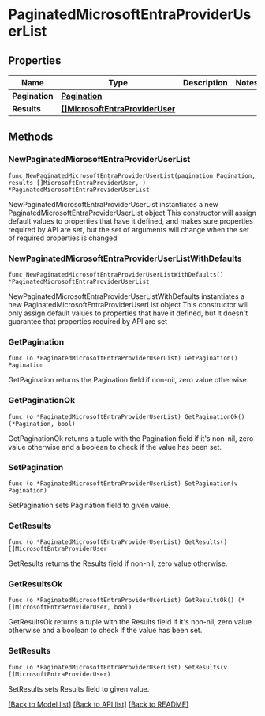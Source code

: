 # PaginatedMicrosoftEntraProviderUserList

## Properties

Name | Type | Description | Notes
------------ | ------------- | ------------- | -------------
**Pagination** | [**Pagination**](Pagination.md) |  | 
**Results** | [**[]MicrosoftEntraProviderUser**](MicrosoftEntraProviderUser.md) |  | 

## Methods

### NewPaginatedMicrosoftEntraProviderUserList

`func NewPaginatedMicrosoftEntraProviderUserList(pagination Pagination, results []MicrosoftEntraProviderUser, ) *PaginatedMicrosoftEntraProviderUserList`

NewPaginatedMicrosoftEntraProviderUserList instantiates a new PaginatedMicrosoftEntraProviderUserList object
This constructor will assign default values to properties that have it defined,
and makes sure properties required by API are set, but the set of arguments
will change when the set of required properties is changed

### NewPaginatedMicrosoftEntraProviderUserListWithDefaults

`func NewPaginatedMicrosoftEntraProviderUserListWithDefaults() *PaginatedMicrosoftEntraProviderUserList`

NewPaginatedMicrosoftEntraProviderUserListWithDefaults instantiates a new PaginatedMicrosoftEntraProviderUserList object
This constructor will only assign default values to properties that have it defined,
but it doesn't guarantee that properties required by API are set

### GetPagination

`func (o *PaginatedMicrosoftEntraProviderUserList) GetPagination() Pagination`

GetPagination returns the Pagination field if non-nil, zero value otherwise.

### GetPaginationOk

`func (o *PaginatedMicrosoftEntraProviderUserList) GetPaginationOk() (*Pagination, bool)`

GetPaginationOk returns a tuple with the Pagination field if it's non-nil, zero value otherwise
and a boolean to check if the value has been set.

### SetPagination

`func (o *PaginatedMicrosoftEntraProviderUserList) SetPagination(v Pagination)`

SetPagination sets Pagination field to given value.


### GetResults

`func (o *PaginatedMicrosoftEntraProviderUserList) GetResults() []MicrosoftEntraProviderUser`

GetResults returns the Results field if non-nil, zero value otherwise.

### GetResultsOk

`func (o *PaginatedMicrosoftEntraProviderUserList) GetResultsOk() (*[]MicrosoftEntraProviderUser, bool)`

GetResultsOk returns a tuple with the Results field if it's non-nil, zero value otherwise
and a boolean to check if the value has been set.

### SetResults

`func (o *PaginatedMicrosoftEntraProviderUserList) SetResults(v []MicrosoftEntraProviderUser)`

SetResults sets Results field to given value.



[[Back to Model list]](../README.md#documentation-for-models) [[Back to API list]](../README.md#documentation-for-api-endpoints) [[Back to README]](../README.md)


